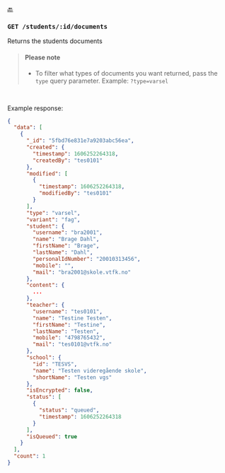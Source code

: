 [🔙 ](https://github.com/vtfk/minelev-api#get-studentsiddocuments)

### ```GET /students/:id/documents```

Returns the students documents

> #### Please note
> * To filter what types of documents you want returned, pass the `type` query parameter. Example: `?type=varsel`

<br />

Example response:

```JSON
{
  "data": [
    {
      "_id": "5fbd76e831e7a9203abc56ea",
      "created": {
        "timestamp": 1606252264318,
        "createdBy": "tes0101"
      },
      "modified": [
        {
          "timestamp": 1606252264318,
          "modifiedBy": "tes0101"
        }
      ],
      "type": "varsel",
      "variant": "fag",
      "student": {
        "username": "bra2001",
        "name": "Brage Dahl",
        "firstName": "Brage",
        "lastName": "Dahl",
        "personalIdNumber": "20010313456",
        "mobile": "",
        "mail": "bra2001@skole.vtfk.no"
      },
      "content": {
        ...
      },
      "teacher": {
        "username": "tes0101",
        "name": "Testine Testen",
        "firstName": "Testine",
        "lastName": "Testen",
        "mobile": "4798765432",
        "mail": "tes0101@vtfk.no"
      },
      "school": {
        "id": "TESVS",
        "name": "Testen videregående skole",
        "shortName": "Testen vgs"
      },
      "isEncrypted": false,
      "status": [
        {
          "status": "queued",
          "timestamp": 1606252264318
        }
      ],
      "isQueued": true
    }
  ],
  "count": 1
}
```
